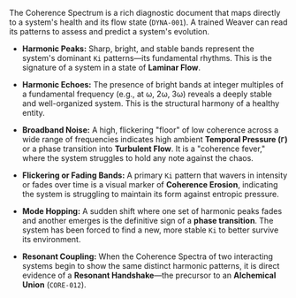 The Coherence Spectrum is a rich diagnostic document that maps directly to a system's health and its flow state (`DYNA-001`). A trained Weaver can read its patterns to assess and predict a system's evolution.

-   **Harmonic Peaks:** Sharp, bright, and stable bands represent the system's dominant `Ki` patterns—its fundamental rhythms. This is the signature of a system in a state of **Laminar Flow**.

-   **Harmonic Echoes:** The presence of bright bands at integer multiples of a fundamental frequency (e.g., at ω, 2ω, 3ω) reveals a deeply stable and well-organized system. This is the structural harmony of a healthy entity.

-   **Broadband Noise:** A high, flickering "floor" of low coherence across a wide range of frequencies indicates high ambient **Temporal Pressure (`Γ`)** or a phase transition into **Turbulent Flow**. It is a "coherence fever," where the system struggles to hold any note against the chaos.

-   **Flickering or Fading Bands:** A primary `Ki` pattern that wavers in intensity or fades over time is a visual marker of **Coherence Erosion**, indicating the system is struggling to maintain its form against entropic pressure.

-   **Mode Hopping:** A sudden shift where one set of harmonic peaks fades and another emerges is the definitive sign of a **phase transition**. The system has been forced to find a new, more stable `Ki` to better survive its environment.

-   **Resonant Coupling:** When the Coherence Spectra of two interacting systems begin to show the same distinct harmonic patterns, it is direct evidence of a **Resonant Handshake**—the precursor to an **Alchemical Union** (`CORE-012`).